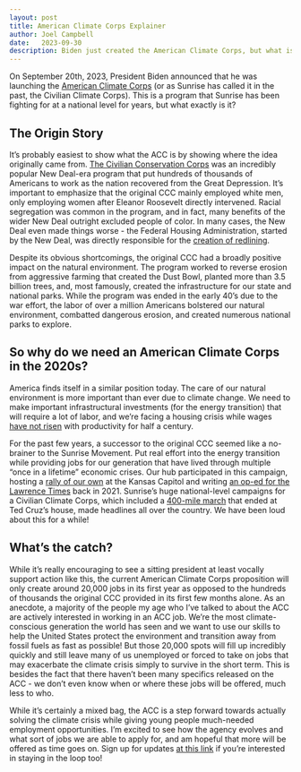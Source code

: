 ```yaml
---
layout: post
title: American Climate Corps Explainer
author: Joel Campbell
date:   2023-09-30
description: Biden just created the American Climate Corps, but what is it and what does it mean for our generation?
---
```


On September 20th, 2023, President Biden announced that he was launching the [American Climate Corps](https://www.whitehouse.gov/briefing-room/statements-releases/2023/09/20/fact-sheet-biden-harris-administration-launches-american-climate-corps-to-train-young-people-in-clean-energy-conservation-and-climate-resilience-skills-create-good-paying-jobs-and-tackle-the-clima/) (or as Sunrise has called it in the past, the Civilian Climate Corps). This is a program that Sunrise has been fighting for at a national level for years, but what exactly is it?

## The Origin Story

It’s probably easiest to show what the ACC is by showing where the idea originally came from. [The Civilian Conservation Corps](https://www.britannica.com/topic/Civilian-Conservation-Corps) was an incredibly popular New Deal-era program that put hundreds of thousands of Americans to work as the nation recovered from the Great Depression. It’s important to emphasize that the original CCC mainly employed white men, only employing women after Eleanor Roosevelt directly intervened. Racial segregation was common in the program, and in fact, many benefits of the wider New Deal outright excluded people of color. In many cases, the New Deal even made things worse - the Federal Housing Administration, started by the New Deal, was directly responsible for the [creation of redlining](https://www.npr.org/2017/05/03/526655831/a-forgotten-history-of-how-the-u-s-government-segregated-america).

Despite its obvious shortcomings, the original CCC had a broadly positive impact on the natural environment. The program worked to reverse erosion from aggressive farming that created the Dust Bowl, planted more than 3.5 billion trees, and, most famously, created the infrastructure for our state and national parks. While the program was ended in the early 40’s due to the war effort, the labor of over a million Americans bolstered our natural environment, combatted dangerous erosion, and created numerous national parks to explore.

## So why do we need an American Climate Corps in the 2020s?

America finds itself in a similar position today. The care of our natural environment is more important than ever due to climate change. We need to make important infrastructural investments (for the energy transition) that will require a lot of labor, and we’re facing a housing crisis while wages [have not risen](https://www.epi.org/publication/charting-wage-stagnation/) with productivity for half a century.

For the past few years, a successor to the original CCC seemed like a no-brainer to the Sunrise Movement. Put real effort into the energy transition while providing jobs for our generation that have lived through multiple “once in a lifetime” economic crises. Our hub participated in this campaign, hosting a [rally of our own](https://www.instagram.com/p/CRoyxs9KUZJ/?utm_source=ig_web_copy_link&igshid=MzRlODBiNWFlZA==) at the Kansas Capitol and writing [an op-ed for the Lawrence Times](https://lawrencekstimes.com/2021/07/17/sunrise-movement-oped/) back in 2021. Sunrise’s huge national-level campaigns for a Civilian Climate Corps, which included a [400-mile march](https://www.commondreams.org/news/2021/06/21/sunrise-ends-400-mile-climate-march-arrests-ted-cruzs-house) that ended at Ted Cruz’s house, made headlines all over the country. We have been loud about this for a while!

## What’s the catch?

While it’s really encouraging to see a sitting president at least vocally support action like this, the current American Climate Corps proposition will only create around 20,000 jobs in its first year as opposed to the hundreds of thousands the original CCC provided in its first few months alone. As an anecdote, a majority of the people my age who I’ve talked to about the ACC are actively interested in working in an ACC job. We’re the most climate-conscious generation the world has seen and we want to use our skills to help the United States protect the environment and transition away from fossil fuels as fast as possible! But those 20,000 spots will fill up incredibly quickly and still leave many of us unemployed or forced to take on jobs that may exacerbate the climate crisis simply to survive in the short term. This is besides the fact that there haven’t been many specifics released on the ACC - we don’t even know when or where these jobs will be offered, much less to who.

While it’s certainly a mixed bag, the ACC is a step forward towards actually solving the climate crisis while giving young people much-needed employment opportunities. I’m excited to see how the agency evolves and what sort of jobs we are able to apply for, and am hopeful that more will be offered as time goes on. Sign up for updates [at this link](https://www.whitehouse.gov/climatecorps/) if you’re interested in staying in the loop too!
